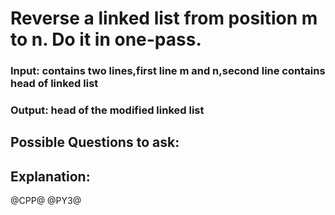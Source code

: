 # Reverse a linked list from position m to n. Do it in one-pass.

### Input: contains two lines,first line m and n,second line contains head of linked list
### Output: head of the modified linked list

## Possible Questions to ask:

## Explanation:

@CPP@
@PY3@
